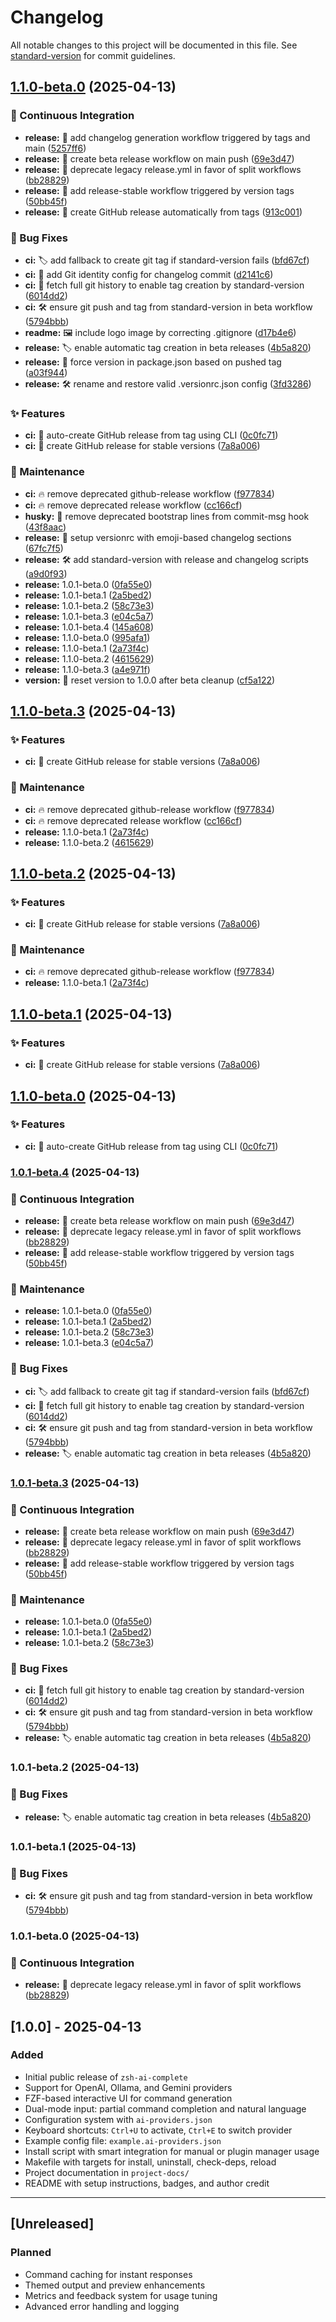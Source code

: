 # Changelog

All notable changes to this project will be documented in this file. See [standard-version](https://github.com/conventional-changelog/standard-version) for commit guidelines.

## [1.1.0-beta.0](https://github.com/lgdevlop/zsh-ai-complete/compare/v1.0.0...v1.1.0-beta.0) (2025-04-13)


### 👷 Continuous Integration

* **release:** 🤖 add changelog generation workflow triggered by tags and main ([5257ff6](https://github.com/lgdevlop/zsh-ai-complete/commit/5257ff66031040246c4fc26cb0404ad656cfa730))
* **release:** 🧪 create beta release workflow on main push ([69e3d47](https://github.com/lgdevlop/zsh-ai-complete/commit/69e3d47cf322e11af5595f770c9defb90ef55e52))
* **release:** 🧹 deprecate legacy release.yml in favor of split workflows ([bb28829](https://github.com/lgdevlop/zsh-ai-complete/commit/bb2882958aa092984b6726359e53adcb669c9dc4))
* **release:** 🚀 add release-stable workflow triggered by version tags ([50bb45f](https://github.com/lgdevlop/zsh-ai-complete/commit/50bb45f41d8904623397fa206e4ad773f8b2290e))
* **release:** 🚀 create GitHub release automatically from tags ([913c001](https://github.com/lgdevlop/zsh-ai-complete/commit/913c0011f35ce24b7e89532b665981db144207d9))


### 🐛 Bug Fixes

* **ci:** 🏷  add fallback to create git tag if standard-version fails ([bfd67cf](https://github.com/lgdevlop/zsh-ai-complete/commit/bfd67cfc9e6e2744e34373a40851bc42579b6295))
* **ci:** 🔧 add Git identity config for changelog commit ([d2141c6](https://github.com/lgdevlop/zsh-ai-complete/commit/d2141c637b92051009e9060a059f9ea3ce17d1fe))
* **ci:** 🧠 fetch full git history to enable tag creation by standard-version ([6014dd2](https://github.com/lgdevlop/zsh-ai-complete/commit/6014dd2cda4248629f34525b83d92486d5af3ed7))
* **ci:** 🛠  ensure git push and tag from standard-version in beta workflow ([5794bbb](https://github.com/lgdevlop/zsh-ai-complete/commit/5794bbb5921809a1ccc6f848cafa1d98fc442886))
* **readme:** 🖼️ include logo image by correcting .gitignore ([d17b4e6](https://github.com/lgdevlop/zsh-ai-complete/commit/d17b4e631d201ed01d13c4bf6b47d8c06b72ff3b))
* **release:** 🏷  enable automatic tag creation in beta releases ([4b5a820](https://github.com/lgdevlop/zsh-ai-complete/commit/4b5a82079ce85dc875b57ea15bb7edbcf579d6b0))
* **release:** 🔖 force version in package.json based on pushed tag ([a03f944](https://github.com/lgdevlop/zsh-ai-complete/commit/a03f944a261bcbe04cc1cf210539c193ec9189ba))
* **release:** 🛠  rename and restore valid .versionrc.json config ([3fd3286](https://github.com/lgdevlop/zsh-ai-complete/commit/3fd3286d77a1709763c13163426e4d7c6f7715e0))


### ✨ Features

* **ci:** 🚀 auto-create GitHub release from tag using CLI ([0c0fc71](https://github.com/lgdevlop/zsh-ai-complete/commit/0c0fc7126d2a7db3ca757d70e065b541dd45ab45))
* **ci:** 🚀 create GitHub release for stable versions ([7a8a006](https://github.com/lgdevlop/zsh-ai-complete/commit/7a8a0062cb352038f459d80caecfd5b9a2d206bf))


### 🔧 Maintenance

* **ci:** 🔥 remove deprecated github-release workflow ([f977834](https://github.com/lgdevlop/zsh-ai-complete/commit/f97783416ae4218988bc25d0736a19caec46bb10))
* **ci:** 🔥 remove deprecated release workflow ([cc166cf](https://github.com/lgdevlop/zsh-ai-complete/commit/cc166cfa60b215bfe7f66fe2995821937ca0363f))
* **husky:** 🔧 remove deprecated bootstrap lines from commit-msg hook ([43f8aac](https://github.com/lgdevlop/zsh-ai-complete/commit/43f8aac0ec8effaa438664a02b933216b7d9e22c))
* **release:** 🔧 setup versionrc with emoji-based changelog sections ([67fc7f5](https://github.com/lgdevlop/zsh-ai-complete/commit/67fc7f5098bbf8bf4fa4ab426e1ee0943c6f5fc9))
* **release:** 🛠  add standard-version with release and changelog scripts ([a9d0f93](https://github.com/lgdevlop/zsh-ai-complete/commit/a9d0f93b682b5989741395fcbdd87d5c3b742f77))
* **release:** 1.0.1-beta.0 ([0fa55e0](https://github.com/lgdevlop/zsh-ai-complete/commit/0fa55e05678e9c706de7ac4cfe78ff211a68dd53))
* **release:** 1.0.1-beta.1 ([2a5bed2](https://github.com/lgdevlop/zsh-ai-complete/commit/2a5bed232bcbbafa2fc04b1390422a129852eb97))
* **release:** 1.0.1-beta.2 ([58c73e3](https://github.com/lgdevlop/zsh-ai-complete/commit/58c73e3d0bba3812bd07ee4ddcc41e31221936f7))
* **release:** 1.0.1-beta.3 ([e04c5a7](https://github.com/lgdevlop/zsh-ai-complete/commit/e04c5a7c6cced5c4392c5de7e8727b2c739be2f4))
* **release:** 1.0.1-beta.4 ([145a608](https://github.com/lgdevlop/zsh-ai-complete/commit/145a608395214da15bc679ab46d7525a76cc8183))
* **release:** 1.1.0-beta.0 ([995afa1](https://github.com/lgdevlop/zsh-ai-complete/commit/995afa184aae253e054c3724953cdcc4f7edca08))
* **release:** 1.1.0-beta.1 ([2a73f4c](https://github.com/lgdevlop/zsh-ai-complete/commit/2a73f4ce85f6a6a03acfaf96d2deadee9cce4466))
* **release:** 1.1.0-beta.2 ([4615629](https://github.com/lgdevlop/zsh-ai-complete/commit/46156298ad64e3dd9336c30a0f626f2a0ac7c3db))
* **release:** 1.1.0-beta.3 ([a4e971f](https://github.com/lgdevlop/zsh-ai-complete/commit/a4e971f17ee9e15cdcdff4e1b265806f065d1868))
* **version:** 🔖 reset version to 1.0.0 after beta cleanup ([cf5a122](https://github.com/lgdevlop/zsh-ai-complete/commit/cf5a122978e7399128b1f70179d0ee3b06ac1585))

## [1.1.0-beta.3](https://github.com/lgdevlop/zsh-ai-complete/compare/v1.1.0-beta.0...v1.1.0-beta.3) (2025-04-13)


### ✨ Features

* **ci:** 🚀 create GitHub release for stable versions ([7a8a006](https://github.com/lgdevlop/zsh-ai-complete/commit/7a8a0062cb352038f459d80caecfd5b9a2d206bf))


### 🔧 Maintenance

* **ci:** 🔥 remove deprecated github-release workflow ([f977834](https://github.com/lgdevlop/zsh-ai-complete/commit/f97783416ae4218988bc25d0736a19caec46bb10))
* **ci:** 🔥 remove deprecated release workflow ([cc166cf](https://github.com/lgdevlop/zsh-ai-complete/commit/cc166cfa60b215bfe7f66fe2995821937ca0363f))
* **release:** 1.1.0-beta.1 ([2a73f4c](https://github.com/lgdevlop/zsh-ai-complete/commit/2a73f4ce85f6a6a03acfaf96d2deadee9cce4466))
* **release:** 1.1.0-beta.2 ([4615629](https://github.com/lgdevlop/zsh-ai-complete/commit/46156298ad64e3dd9336c30a0f626f2a0ac7c3db))

## [1.1.0-beta.2](https://github.com/lgdevlop/zsh-ai-complete/compare/v1.1.0-beta.0...v1.1.0-beta.2) (2025-04-13)


### ✨ Features

* **ci:** 🚀 create GitHub release for stable versions ([7a8a006](https://github.com/lgdevlop/zsh-ai-complete/commit/7a8a0062cb352038f459d80caecfd5b9a2d206bf))


### 🔧 Maintenance

* **ci:** 🔥 remove deprecated github-release workflow ([f977834](https://github.com/lgdevlop/zsh-ai-complete/commit/f97783416ae4218988bc25d0736a19caec46bb10))
* **release:** 1.1.0-beta.1 ([2a73f4c](https://github.com/lgdevlop/zsh-ai-complete/commit/2a73f4ce85f6a6a03acfaf96d2deadee9cce4466))

## [1.1.0-beta.1](https://github.com/lgdevlop/zsh-ai-complete/compare/v1.1.0-beta.0...v1.1.0-beta.1) (2025-04-13)


### ✨ Features

* **ci:** 🚀 create GitHub release for stable versions ([7a8a006](https://github.com/lgdevlop/zsh-ai-complete/commit/7a8a0062cb352038f459d80caecfd5b9a2d206bf))

## [1.1.0-beta.0](https://github.com/lgdevlop/zsh-ai-complete/compare/v1.0.1-beta.4...v1.1.0-beta.0) (2025-04-13)


### ✨ Features

* **ci:** 🚀 auto-create GitHub release from tag using CLI ([0c0fc71](https://github.com/lgdevlop/zsh-ai-complete/commit/0c0fc7126d2a7db3ca757d70e065b541dd45ab45))

### [1.0.1-beta.4](https://github.com/lgdevlop/zsh-ai-complete/compare/v1.1.0-beta.2...v1.0.1-beta.4) (2025-04-13)


### 👷 Continuous Integration

* **release:** 🧪 create beta release workflow on main push ([69e3d47](https://github.com/lgdevlop/zsh-ai-complete/commit/69e3d47cf322e11af5595f770c9defb90ef55e52))
* **release:** 🧹 deprecate legacy release.yml in favor of split workflows ([bb28829](https://github.com/lgdevlop/zsh-ai-complete/commit/bb2882958aa092984b6726359e53adcb669c9dc4))
* **release:** 🚀 add release-stable workflow triggered by version tags ([50bb45f](https://github.com/lgdevlop/zsh-ai-complete/commit/50bb45f41d8904623397fa206e4ad773f8b2290e))


### 🔧 Maintenance

* **release:** 1.0.1-beta.0 ([0fa55e0](https://github.com/lgdevlop/zsh-ai-complete/commit/0fa55e05678e9c706de7ac4cfe78ff211a68dd53))
* **release:** 1.0.1-beta.1 ([2a5bed2](https://github.com/lgdevlop/zsh-ai-complete/commit/2a5bed232bcbbafa2fc04b1390422a129852eb97))
* **release:** 1.0.1-beta.2 ([58c73e3](https://github.com/lgdevlop/zsh-ai-complete/commit/58c73e3d0bba3812bd07ee4ddcc41e31221936f7))
* **release:** 1.0.1-beta.3 ([e04c5a7](https://github.com/lgdevlop/zsh-ai-complete/commit/e04c5a7c6cced5c4392c5de7e8727b2c739be2f4))


### 🐛 Bug Fixes

* **ci:** 🏷  add fallback to create git tag if standard-version fails ([bfd67cf](https://github.com/lgdevlop/zsh-ai-complete/commit/bfd67cfc9e6e2744e34373a40851bc42579b6295))
* **ci:** 🧠 fetch full git history to enable tag creation by standard-version ([6014dd2](https://github.com/lgdevlop/zsh-ai-complete/commit/6014dd2cda4248629f34525b83d92486d5af3ed7))
* **ci:** 🛠  ensure git push and tag from standard-version in beta workflow ([5794bbb](https://github.com/lgdevlop/zsh-ai-complete/commit/5794bbb5921809a1ccc6f848cafa1d98fc442886))
* **release:** 🏷  enable automatic tag creation in beta releases ([4b5a820](https://github.com/lgdevlop/zsh-ai-complete/commit/4b5a82079ce85dc875b57ea15bb7edbcf579d6b0))

### [1.0.1-beta.3](https://github.com/lgdevlop/zsh-ai-complete/compare/v1.1.0-beta.2...v1.0.1-beta.3) (2025-04-13)


### 👷 Continuous Integration

* **release:** 🧪 create beta release workflow on main push ([69e3d47](https://github.com/lgdevlop/zsh-ai-complete/commit/69e3d47cf322e11af5595f770c9defb90ef55e52))
* **release:** 🧹 deprecate legacy release.yml in favor of split workflows ([bb28829](https://github.com/lgdevlop/zsh-ai-complete/commit/bb2882958aa092984b6726359e53adcb669c9dc4))
* **release:** 🚀 add release-stable workflow triggered by version tags ([50bb45f](https://github.com/lgdevlop/zsh-ai-complete/commit/50bb45f41d8904623397fa206e4ad773f8b2290e))


### 🔧 Maintenance

* **release:** 1.0.1-beta.0 ([0fa55e0](https://github.com/lgdevlop/zsh-ai-complete/commit/0fa55e05678e9c706de7ac4cfe78ff211a68dd53))
* **release:** 1.0.1-beta.1 ([2a5bed2](https://github.com/lgdevlop/zsh-ai-complete/commit/2a5bed232bcbbafa2fc04b1390422a129852eb97))
* **release:** 1.0.1-beta.2 ([58c73e3](https://github.com/lgdevlop/zsh-ai-complete/commit/58c73e3d0bba3812bd07ee4ddcc41e31221936f7))


### 🐛 Bug Fixes

* **ci:** 🧠 fetch full git history to enable tag creation by standard-version ([6014dd2](https://github.com/lgdevlop/zsh-ai-complete/commit/6014dd2cda4248629f34525b83d92486d5af3ed7))
* **ci:** 🛠  ensure git push and tag from standard-version in beta workflow ([5794bbb](https://github.com/lgdevlop/zsh-ai-complete/commit/5794bbb5921809a1ccc6f848cafa1d98fc442886))
* **release:** 🏷  enable automatic tag creation in beta releases ([4b5a820](https://github.com/lgdevlop/zsh-ai-complete/commit/4b5a82079ce85dc875b57ea15bb7edbcf579d6b0))

### 1.0.1-beta.2 (2025-04-13)


### 🐛 Bug Fixes

* **release:** 🏷  enable automatic tag creation in beta releases ([4b5a820](https://github.com/lgdevlop/zsh-ai-complete/commit/4b5a82079ce85dc875b57ea15bb7edbcf579d6b0))

### 1.0.1-beta.1 (2025-04-13)


### 🐛 Bug Fixes

* **ci:** 🛠  ensure git push and tag from standard-version in beta workflow ([5794bbb](https://github.com/lgdevlop/zsh-ai-complete/commit/5794bbb5921809a1ccc6f848cafa1d98fc442886))

### 1.0.1-beta.0 (2025-04-13)


### 👷 Continuous Integration

* **release:** 🧹 deprecate legacy release.yml in favor of split workflows ([bb28829](https://github.com/lgdevlop/zsh-ai-complete/commit/bb2882958aa092984b6726359e53adcb669c9dc4))

## [1.0.0] - 2025-04-13

### Added

- Initial public release of `zsh-ai-complete`
- Support for OpenAI, Ollama, and Gemini providers
- FZF-based interactive UI for command generation
- Dual-mode input: partial command completion and natural language
- Configuration system with `ai-providers.json`
- Keyboard shortcuts: `Ctrl+U` to activate, `Ctrl+E` to switch provider
- Example config file: `example.ai-providers.json`
- Install script with smart integration for manual or plugin manager usage
- Makefile with targets for install, uninstall, check-deps, reload
- Project documentation in `project-docs/`
- README with setup instructions, badges, and author credit

---

## [Unreleased]

### Planned

- Command caching for instant responses
- Themed output and preview enhancements
- Metrics and feedback system for usage tuning
- Advanced error handling and logging
